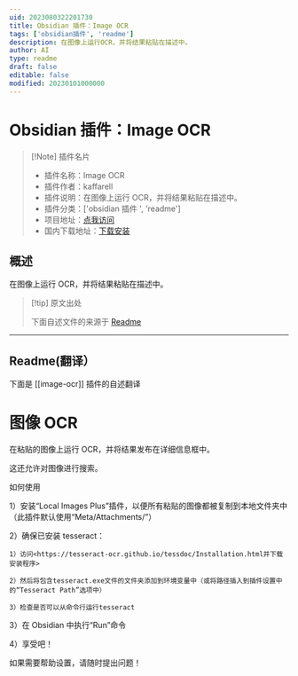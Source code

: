 ```yaml
---
uid: 2023080322201730
title: Obsidian 插件：Image OCR
tags: ['obsidian插件', 'readme']
description: 在图像上运行OCR，并将结果粘贴在描述中。
author: AI
type: readme
draft: false
editable: false
modified: 20230101000000
---
```


# Obsidian 插件：Image OCR

> [!Note] 插件名片
> - 插件名称：Image OCR
> - 插件作者：kaffarell
> - 插件说明：在图像上运行 OCR，并将结果粘贴在描述中。
> - 插件分类：['obsidian 插件 ', 'readme']
> - 项目地址：[点我访问](https://github.com/kaffarell/obsidian-tesseract-ocr)
> - 国内下载地址：[下载安装](https://pkmer.cn/products/plugin/pluginMarket/?image-ocr)

## 概述

在图像上运行 OCR，并将结果粘贴在描述中。

> [!tip] 原文出处
>
>下面自述文件的来源于 [Readme](https://ghproxy.net/https://raw.githubusercontent.com/kaffarell/obsidian-tesseract-ocr/main/README.md)
>

---

## Readme(翻译）

下面是 [[image-ocr]] 插件的自述翻译

# 图像 OCR

在粘贴的图像上运行 OCR，并将结果发布在详细信息框中。

这还允许对图像进行搜索。

如何使用

1）安装“Local Images Plus”插件，以便所有粘贴的图像都被复制到本地文件夹中（此插件默认使用“Meta/Attachments/”）

2）确保已安装 tesseract：

    1）访问<https://tesseract-ocr.github.io/tessdoc/Installation.html并下载安装程序>

    2）然后将包含tesseract.exe文件的文件夹添加到环境变量中（或将路径插入到插件设置中的“Tesseract Path”选项中）

    3）检查是否可以从命令行运行tesseract

3）在 Obsidian 中执行“Run”命令

4）享受吧！

如果需要帮助设置，请随时提出问题！
